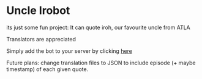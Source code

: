# Uncle Irobot

its just some fun project:
It can quote iroh, our favourite uncle from ATLA

Translators are appreciated

Simply add the bot to your server by clicking
[here](https://discord.com/api/oauth2/authorize?client_id=956121018500542484&permissions=3072&scope=bot)

Future plans: 
change translation files to JSON to include episode (+ maybe timestamp) of each given quote.
